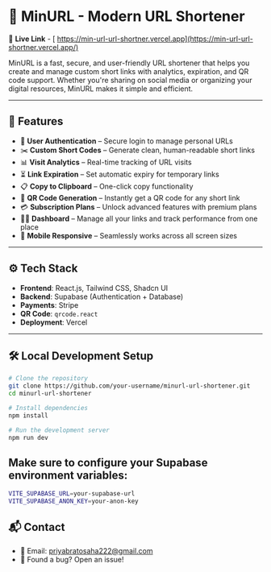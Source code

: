 # 🔗 MinURL - Modern URL Shortener

🚀 **Live Link** - [ https://min-url-url-shortner.vercel.app](https://min-url-url-shortner.vercel.app/)

MinURL is a fast, secure, and user-friendly URL shortener that helps you create and manage custom short links with analytics, expiration, and QR code support. Whether you're sharing on social media or organizing your digital resources, MinURL makes it simple and efficient.

---

## 🎯 Features

- 🔐 **User Authentication** – Secure login to manage personal URLs
- ✂️ **Custom Short Codes** – Generate clean, human-readable short links
- 📊 **Visit Analytics** – Real-time tracking of URL visits
- ⏳ **Link Expiration** – Set automatic expiry for temporary links
- 📋 **Copy to Clipboard** – One-click copy functionality
- 📱 **QR Code Generation** – Instantly get a QR code for any short link
- 💳 **Subscription Plans** – Unlock advanced features with premium plans
- 🧑‍💻 **Dashboard** – Manage all your links and track performance from one place
- 📱 **Mobile Responsive** – Seamlessly works across all screen sizes

---

## ⚙️ Tech Stack

- **Frontend**: React.js, Tailwind CSS, Shadcn UI
- **Backend**: Supabase (Authentication + Database)
- **Payments**: Stripe
- **QR Code**: `qrcode.react`
- **Deployment**: Vercel

---

## 🛠 Local Development Setup

```bash
# Clone the repository
git clone https://github.com/your-username/minurl-url-shortener.git
cd minurl-url-shortener

# Install dependencies
npm install

# Run the development server
npm run dev
```

## Make sure to configure your Supabase environment variables:

```bash
VITE_SUPABASE_URL=your-supabase-url
VITE_SUPABASE_ANON_KEY=your-anon-key
```

## 📬 Contact
- 📧 Email: priyabratosaha222@gmail.com
- 🐛 Found a bug? Open an issue!
